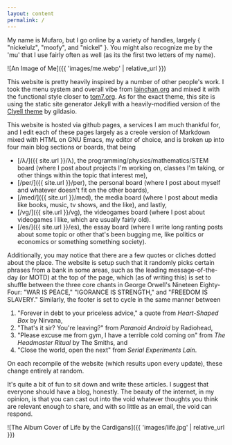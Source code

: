 ```yaml
---
layout: content
permalink: /
---
```


My name is Mufaro, but I go online by a variety of handles, largely <span class="unemph mono small">{ <span class="string small">"nickelulz"</span>, <span class="string small">"moofy"</span>, and <span class="string small">"nickel"</span> }.</span> You might also recognize me by the 'mu' that I use fairly often as well (as its the first two letters of my name).

![An Image of Me]({{ 'images/me.webp' | relative_url }})

This website is pretty heavily inspired by a number of other people's work. I took the menu system and overall vibe from [lainchan.org](https://lainchan.org) and mixed it with the functional style closer to [tom7.org](http://tom7.org). As for the exact theme, this site is using the static site generator Jekyll with a heavily-modified version of the [Clyell theme](https://github.com/gildasio/clyell) by gildasio.

This website is hosted via github pages, a services I am much thankful for, and I edit each of these pages largely as a creole version of Markdown mixed with HTML on GNU Emacs, my editor of choice, and is broken up into four main blog sections or <span class="emph">boards</span>, that being 
- [/λ/]({{ site.url }}/λ), the programming/physics/mathematics/STEM board (where I post about projects I'm working on, classes I'm taking, or other things within the topic that interest me),
- [/per/]({{ site.url }}/per), the personal board (where I post about myself and whatever doesn't fit on the other boards),
- [/med/]({{ site.url }}/med), the media board (where I post about media like books, music, tv shows, and the like), and lastly, 
- [/vg/]({{ site.url }}/vg), the videogames board (where I post about videogames I like, which are usually fairly old).
- [/es/]({{ site.url }}/es), the essay board (where I write long ranting posts about some topic or other that's been bugging me, like politics or economics or something something society).

Additionally, you may notice that there are a few quotes or cliches dotted about the place. The website is setup such that it randomly picks certain phrases from a bank in some areas, such as the leading message-of-the-day (or MOTD) at the top of the page, which (as of writing this) is set to shuffle between the three core chants in George Orwell's Nineteen Eighty-Four: "WAR IS PEACE," "IGORANCE IS STRENGTH," and "FREEDOM IS SLAVERY." Similarly, the footer is set to cycle in the same manner between 

1. "Forever in debt to your priceless advice," a quote from *Heart-Shaped Box* by Nirvana, 
2. "That's it sir? You're leaving?" from *Paranoid Android* by Radiohead, 
3. "Please excuse me from gym, I have a terrible cold coming on" from *The Headmaster Ritual* by The Smiths, and 
4. "Close the world, open the next" from *Serial Experiments Lain*. 

On each recompile of the website (which results upon every update), these change entirely at random. 

It's quite a bit of fun to sit down and write these articles. I suggest that everyone should have a blog, honestly. The beauty of the internet, in my opinion, is that you can cast out into the void whatever thoughts you think are relevant enough to share, and with so little as an email, the void can respond.

![The Album Cover of Life by the Cardigans]({{ 'images/life.jpg' | relative_url }})